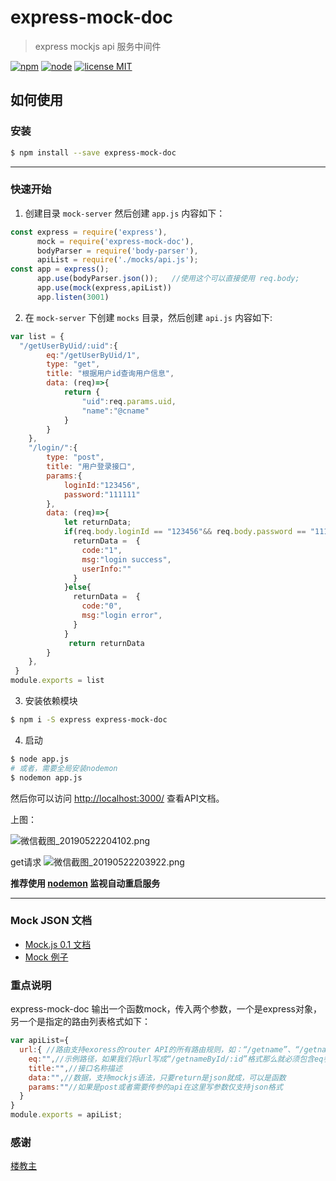 # express-mock-doc

> express mockjs api 服务中间件

[![npm][npm-image]][npm-url]
[![node][node-image]][node-url]
[![license MIT][license-image]][license-url]



## 如何使用

### 安装

``` sh
$ npm install --save express-mock-doc
```

----

### 快速开始

1. 创建目录 `mock-server` 然后创建 `app.js` 内容如下：

``` js
const express = require('express'),
      mock = require('express-mock-doc'),
      bodyParser = require('body-parser'),
      apiList = require('./mocks/api.js');
const app = express();
      app.use(bodyParser.json());   //使用这个可以直接使用 req.body;
      app.use(mock(express,apiList))
      app.listen(3001)
```

2. 在 `mock-server` 下创建 `mocks` 目录，然后创建 `api.js` 内容如下:

```js
var list = {
  "/getUserByUid/:uid":{
        eq:"/getUserByUid/1",
        type: "get",
        title: "根据用户id查询用户信息",
        data: (req)=>{
            return {
                "uid":req.params.uid,
                "name":"@cname"
            }
        }
    },
    "/login/":{
        type: "post",
        title: "用户登录接口",
        params:{
            loginId:"123456",
            password:"111111"
        },
        data: (req)=>{
            let returnData;
            if(req.body.loginId == "123456"&& req.body.password == "111111"){
              returnData =  {
                code:"1",
                msg:"login success",
                userInfo:""
              }
            }else{
              returnData =  {
                code:"0",
                msg:"login error",
              }
            }
             return returnData
        }
    },
 }
module.exports = list
```

3. 安装依赖模块

```sh
$ npm i -S express express-mock-doc
```

4. 启动

```sh
$ node app.js
# 或者，需要全局安装nodemon
$ nodemon app.js  

```

然后你可以访问 <http://localhost:3000/> 查看API文档。

上图：

![微信截图_20190522204102.png](https://i.loli.net/2019/05/22/5ce54854daa6f21914.png)

get请求
![微信截图_20190522203922.png](https://i.loli.net/2019/05/22/5ce54854e84f094641.png)


**推荐使用 [nodemon][nodemon] 监视自动重启服务**

----

### Mock JSON 文档

* [Mock.js 0.1 文档](https://github.com/nuysoft/Mock/wiki)  
* [Mock 例子](http://mockjs-lite.js.org/docs/examples.html)  

### 重点说明

express-mock-doc 输出一个函数mock，传入两个参数，一个是express对象，另一个是指定的路由列表格式如下：

```js
var apiList={
  url:{ //路由支持exoress的router API的所有路由规则，如：“/getname”、“/getnameById/:id”、“/getnameById?id=12”
    eq:"",//示例路径，如果我们将url写成“/getnameById/:id”格式那么就必须包含eq参数，并且将其携程如“/getnameById/12”否则会出错。
    title:"",//接口名称描述
    data:"",//数据，支持mockjs语法，只要return是json就成，可以是函数
    params:""//如果是post或者需要传参的api在这里写参数仅支持json格式
  }
}
module.exports = apiList;
```

### 感谢

[楼教主](https://github.com/52cik)

[license-url]: https://opensource.org/licenses/MIT
[license-image]: https://img.shields.io/badge/license-MIT-blue.svg
[npm-url]: https://www.npmjs.com/package/express-mock-doc
[npm-image]: https://img.shields.io/badge/npm-express--mock--doc-brightgreen.svg
[node-url]: https://nodejs.org
[node-image]: https://img.shields.io/badge/node-%3E%3D%200.10.0-brightgreen.svg
[nodemon]: https://nodemon.io

